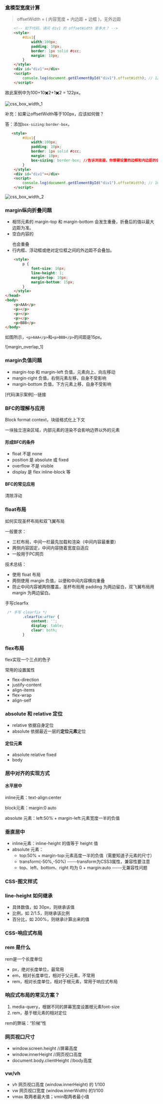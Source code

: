 ### 盒模型宽度计算

> offsetWidth = ( 内容宽度 + 内边距 + 边框 )，无外边距



```html
    <!-- 如下代码，请问 div1 的 offsetWidth 是多大？ -->
    <style>
        #div1{
            width:100px;
            padding: 10px;
            border: 1px solid #ccc;
            margin: 10px;
        }
    </style>
    <div id="div1"></div>
    <script>
        console.log(document.getElementById("div1").offsetWidth); // 122
    </script>
```

故此案例中为100+10✖️2+1✖️2 = 122px。

![css_box_width_1](https://github.com/qulingyuan/ly_q/blob/cf33cc949185f01caaf3996cb072aab38916deaf/doc/media/css_box_width_1.png)

补充：如果让offsetWidth等于100px，应该如何做？

答：添加`box-sizing:border-box`，

```html
   <style>
        #div1{
            width:100px;
            padding: 10px;
            border: 1px solid #ccc;
            margin: 10px;
            box-sizing: border-box; //告诉浏览器，你想要设置的边框和内边距的值是包含在width内的
        }
    </style>
    <div id="div1"></div>
    <script>
        console.log(document.getElementById("div1").offsetWidth); // 100
    </script>
```

![css_box_width_2](https://github.com/qulingyuan/ly_q/blob/cf33cc949185f01caaf3996cb072aab38916deaf/doc/media/css_box_width_2.png)

### margin纵向折叠问题

- 相邻元素的 margin-top 和 margin-bottom 会发生重叠，折叠后的值以最大边距为准。
- 空白内容的 <p></p>也会重叠
- 行内框、浮动框或绝对定位框之间的外边距不会叠加。

```html
    <style>
        p {
            font-size: 16px;
            line-height: 1;
            margin-top: 10px;
            margin-bottom: 15px;
        }
    </style>
</head>
<body>
    <p>AAA</p>
    <p></p>
    <p></p>
    <p></p>
    <p>BBB</p>
</body>
```

如图所示，`<p>AAA</p>`和`<p>BBB</p>`的间距是15px。

![margin_overlap_1]

### margin负值问题

- margin-top 和 margin-left 负值，元素向上、向左移动
- margin-right 负值，右侧元素左移，自身不受影响
- margin-bottom 负值，下方元素上移，自身不受影响

[代码演示案例]--链接

### BFC的理解与应用

Block format context，块级格式化上下文

一块独立渲染区域，内部元素的渲染不会影响边界以外的元素

#### 形成BFC的条件

- float 不是 none
- position 是 absolute 或 fixed
- overflow 不是 visible
- display 是 flex inline-block 等

#### BFC的常见应用

清除浮动

### float布局

如何实现圣杯布局和双飞翼布局

一般要求：

- 三栏布局，中间一栏最先加载和渲染（中间内容最重要）
- 两侧内容固定，中间内容随着宽度自适应
- 一般用于PC网页

技术总结：

- 使用 float 布局
- 两侧使用 margin 负值，以便和中间内容横向重叠
- 防止中间内容被两侧覆盖，圣杯布局用 padding 为两边留白，双飞翼布局用 margin 为两边留白。

手写clearfix

```css
 /* 手写 clearfix */
        .clearfix:after {
            content: '';
            display: table;
            clear: both;
        }
```





### flex布局

flex实现一个三点的色子

常用的设置属性

- flex-direction
- justify-content
- align-items
- flex-wrap
- align-self



### absolute 和 relative 定位

- relative 依据自身定位
- absolute 依据最近一层的**定位元素**定位

#### 定位元素

- absolute relative fixed
- body



### 居中对齐的实现方式

#### 水平居中

inline元素：text-align:center

block元素：margin:0 auto

absolute 元素：left:50% + margin-left:元素宽度一半的负值





### 垂直居中

- inline元素：inline-height 的值等于 height 值
- absolute 元素：
  - top:50% + margin-top:元素高度一半的负值（需要知道子元素的尺寸）
  - transform(-50%,-50%)  -----transform为CSS3属性，兼容性要注意
  - top、left、bottom、right 均为 0 + margin:auto   -----无兼容性问题



### CSS-图文样式

### line-height 如何继承

- 具体数值，如 30px，则继承该值
- 比例，如 2/1.5，则继承该比例
- 百分比，如 200%，则继承计算出来的值





### CSS-响应式布局

### rem 是什么

rem是一个长度单位

- px，绝对长度单位，最常用
- em，相对长度单位，相对于父元素，不常用
- rem，相对长度单位，相对于根元素，常用于响应式布局





### 响应式布局的常见方案？

1. media-query，根据不同的屏幕宽度设置根元素font-size
2. rem，基于根元素的相对定位



rem的弊端：“阶梯”性



### 网页视口尺寸

- window.screen.height //屏幕高度
- window.innerHeight //网页视口高度
- document.body.clientHeight //body高度



### vw/vh

- vh 网页视口高度 (window.innerHeight) 的 1/100
- vw 网页视口宽度 (window.innerWidth) 的1/100
- vmax 取两者最大值；vmin取两者最小值



